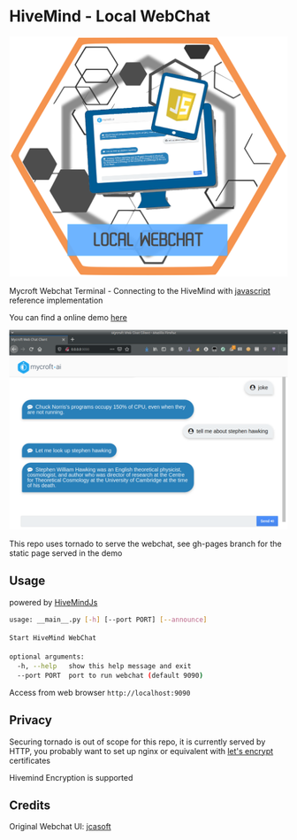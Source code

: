 # HiveMind - Local WebChat

![logo](./javascript.png)

Mycroft Webchat Terminal - Connecting to the HiveMind with [javascript](https://github.com/JarbasHiveMind/HiveMind-js) reference implementation

You can find a online demo [here](https://jarbashivemind.github.io/HiveMind-webchat)

![](./webchat.png)

This repo uses tornado to serve the webchat, see gh-pages branch for the static page served in the demo

## Usage

powered by [HiveMindJs](https://github.com/JarbasHiveMind/HiveMind-js)

```bash
usage: __main__.py [-h] [--port PORT] [--announce]

Start HiveMind WebChat

optional arguments:
  -h, --help   show this help message and exit
  --port PORT  port to run webchat (default 9090)
```

Access from web browser `http://localhost:9090`

## Privacy

Securing tornado is out of scope for this repo, it is currently served by HTTP, you probably want to set up nginx or equivalent with [let's encrypt](https://letsencrypt.org/) certificates

Hivemind Encryption is supported

## Credits

Original Webchat UI: [jcasoft](https://github.com/jcasoft/external-services)


